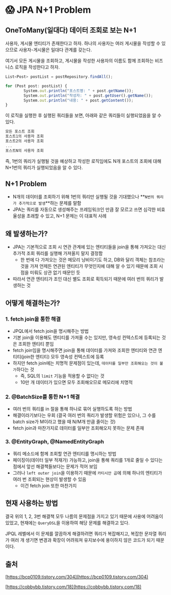# 😱 JPA N+1 Problem

## OneToMany(일대다) 데이터 조회로 보는 N+1

사용자, 게시물 엔티티가 존재한다고 하자. 하나의 사용자는 여러 게시물을 작성할 수 있으므로 사용자-게시물은 일대다 관계를 갖는다.

여기서 모든 게시물을 조회하고, 게시물을 작성한 사용자의 이름도 함께 조회하는 비즈니스 로직을 작성한다고 하자.

```jsx
List<Post> postList = postRepository.findAll();

for (Post post: postList) {
		System.out.println("포스트명: " + post.getName());
		System.out.println("작성자: " + post.getUser().getName());
		System.out.println("내용: " + post.getContent());
}
```

이 로직을 실행한 후 실행된 쿼리들을 보면, 아래와 같은 쿼리들이 실행되었음을 알 수 있다.

```jsx
모든 포스트 조회
포스트1의 사용자 조회
포스트2의 사용자 조회
...
포스트N의 사용자 조회
```

즉, 1번의 쿼리가 실행될 것을 예상하고 작성한 로직임에도 N개 포스트의 조회에 대해 N+1번의 쿼리가 실행되었음을 알 수 있다.

## N+1 Problem

- N개의 데이터를 조회하기 위해 1번의 쿼리만 실행될 것을 기대했으나 **`N번의 쿼리가 추가적으로 발생`**하는 문제를 말함
- JPA는 쿼리를 자동으로 생성해주는 프레임워크인 만큼 잘 모르고 쓰면 심각한 비효율성을 초래할 수 있고, N+1 문제는 이 대표적 사례

## 왜 발생하는가?

- JPA는 기본적으로 조회 시 연관 관계에 있는 엔티티들을 join을 통해 가져오는 대신 추가적 조회 쿼리를 실행해 가져올지 말지 결정함
    - 한 번에 다 가져오는 것은 메모리 낭비이기도 하고, DB와 달리 객체는 참조라는 것을 가져 언제든 연관된 엔티티가 무엇인지에 대해 알 수 있기 때문에 조회 시점을 미뤄도 상관 없기 때문인 듯
- 따라서 연관 엔티티가 조인 대신 별도 조회로 획득되기 때문에 여러 번의 쿼리가 발생하는 것

## 어떻게 해결하는가?

### 1. fetch join을 통한 해결

- JPQL에서 fetch join을 명시해주는 방법
- 기본 join을 이용해도 엔티티를 가져올 수는 있지만, 영속성 컨텍스트에 등록되는 것은 조회한 엔티티 뿐임
- fetch join임을 명시해주면 join을 통해 데이터를 가져와 조회한 엔티티와 연관 엔티티(join한 엔티티) 모두 영속성 컨텍스트에 등록
- 하지만 fetch join에는 치명적 문제점이 있는데, `데이터를 일부만 조회해오는 것이 불가`하다는 것
    - 즉, SQL의 `limit` 기능을 적용할 수 없다는 것
    - 10만 개 데이터가 있으면 모두 조회해오므로 메모리에 치명적

### 2. @BatchSize를 통한 N+1 해결

- 여러 번의 쿼리를 in 절을 통해 하나로 묶어 실행하도록 하는 방법
- 해결이라기보다는 우회 (결국 여러 번의 쿼리가 발생할 위험은 있으나, 그 수를 batch size가 M이라고 했을 때 N/M개 만큼 줄이는 것)
- fetch join과 마찬가지로 데이터를 일부만 조회해오지 못하는 문제 존재

### 3. @EntityGraph, @NamedEntityGraph

- 쿼리 메소드에 함께 조회할 연관 엔티티를 명시하는 방법
- 페이징이(데이터 일부 적재가) 가능하고, join을 통해 쿼리를 1개로 줄일 수 있다는 점에서 앞선 해결책들보다는 문제가 적어 보임
- 그러나 `left outer join`을 이용하기 때문에 `카티시안 곱`에 의해 하나의 엔티티가 여러 번 조회되는 현상이 발생할 수 있음
    - 이건 fetch join 또한 마찬가지

## 현재 사용하는 방법

결국 위의 1, 2, 3번 해결책 모두 나름의 문제점을 가지고 있기 때문에 사용에 어려움이 있었고, 현재에는 `QueryDSL`을 이용하여 해당 문제를 해결하고 있다.

JPQL 레벨에서 이 문제를 깔끔하게 해결하려면 쿼리가 복잡해지고, 복잡한 문자열 쿼리가 여러 개 생기면 변경과 확장이 어려워져 유지보수에 용이하지 않은 코드가 되기 때문이다.

## 출처

[https://bcp0109.tistory.com/304](https://bcp0109.tistory.com/304)

[https://cobbybb.tistory.com/18](https://cobbybb.tistory.com/18)